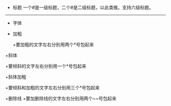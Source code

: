 + 标题
一个#是一级标题，二个#是二级标题，以此类推。支持六级标题。
---------------------------------------
+ 字体
+ 加粗

   +要加粗的文字左右分别用两个*号包起来

+斜体

   +要倾斜的文字左右分别用一个*号包起来

+斜体加粗
 
 
 
   +要倾斜和加粗的文字左右分别用三个*号包起来

+删除线
   +要加删除线的文字左右分别用两个~~号包起来
